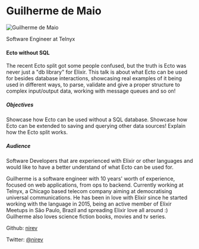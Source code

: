 # Guilherme de Maio

![Guilherme de Maio](http://s3.amazonaws.com/esl-conf-stg/media/files/000/000/850/thumbnail/Guilherme_de_Maio.jpg?1513360282)

Software Engineer at Telnyx

#### Ecto without SQL

The recent Ecto split got some people confused, but the truth is Ecto was never just a "db library" for Elixir. This talk is about what Ecto can be used for besides database interactions, showcasing real examples of it being used in different ways, to parse, validate and give a proper structure to complex input/output data, working with message queues and so on!

##### Objectives

Showcase how Ecto can be used without a SQL database. Showcase how Ecto can be extended to saving and querying other data sources! Explain how the Ecto split works.

##### Audience

Software Developers that are experienced with Elixir or other languages and would like to have a better understand of what Ecto can be used for.

Guilherme is a software engineer with 10 years' worth of experience, focused on web applications, from ops to backend. Currently working at Telnyx, a Chicago based telecom company aiming at democratising universal communications. He has been in love with Elixir since he started working with the language in 2015, being an active member of Elixir Meetups in São Paulo, Brazil and spreading Elixir love all around :) Guilherme also loves science fiction books, movies and tv series.

Github: [nirev](https://github.com/nirev)

Twitter: [@nirev](https://twitter.com/nirev)
